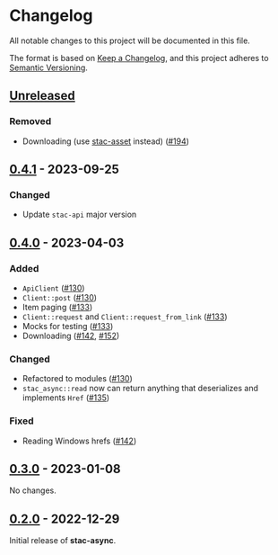 # Changelog

All notable changes to this project will be documented in this file.

The format is based on [Keep a Changelog](https://keepachangelog.com/en/1.0.0/), and this project adheres to [Semantic Versioning](https://semver.org/spec/v2.0.0.html).

## [Unreleased]

### Removed

- Downloading (use [stac-asset](https://github.com/stac-utils/stac-asset) instead) ([#194](https://github.com/stac-utils/stac-rs/pull/194))

## [0.4.1] - 2023-09-25

### Changed

- Update `stac-api` major version

## [0.4.0] - 2023-04-03

### Added

- `ApiClient` ([#130](https://github.com/stac-utils/stac-rs/pull/130))
- `Client::post` ([#130](https://github.com/stac-utils/stac-rs/pull/130))
- Item paging ([#133](https://github.com/stac-utils/stac-rs/pull/133))
- `Client::request` and `Client::request_from_link` ([#133](https://github.com/stac-utils/stac-rs/pull/133))
- Mocks for testing ([#133](https://github.com/stac-utils/stac-rs/pull/133))
- Downloading ([#142](https://github.com/stac-utils/stac-rs/pull/142), [#152](https://github.com/stac-utils/stac-rs/pull/152))

### Changed

- Refactored to modules ([#130](https://github.com/stac-utils/stac-rs/pull/130))
- `stac_async::read` now can return anything that deserializes and implements `Href` ([#135](https://github.com/stac-utils/stac-rs/pull/135))

### Fixed

- Reading Windows hrefs ([#142](https://github.com/stac-utils/stac-rs/pull/142))

## [0.3.0] - 2023-01-08

No changes.

## [0.2.0] - 2022-12-29

Initial release of **stac-async**.

[Unreleased]: https://github.com/stac-utils/stac-rs/compare/stac-async-v0.4.1...main
[0.4.1]: https://github.com/stac-utils/stac-rs/compare/stac-async-v0.4.0...stac-async-v0.4.1
[0.4.0]: https://github.com/stac-utils/stac-rs/compare/stac-async-v0.3.0...stac-async-v0.4.0
[0.3.0]: https://github.com/stac-utils/stac-rs/compare/stac-async-v0.2.0...stac-async-v0.3.0
[0.2.0]: https://github.com/stac-utils/stac-rs/releases/tag/stac-async-v0.2.0
